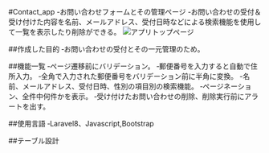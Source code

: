 #Contact_app
-お問い合わせフォームとその管理ページ
-お問い合わせの受付＆受け付けた内容を名前、メールアドレス、受付日時などによる検索機能を使用して一覧を表示したり削除ができる。
![アプリトップページ](https://user-images.githubusercontent.com/118151019/219597526-a9bc4cd5-90f4-4e43-9bfb-ac8401319d90.png)

##作成した目的
‐お問い合わせの受付とその一元管理のため。

##機能一覧
‐ページ遷移前にバリデーション。
‐郵便番号を入力すると自動で住所入力。
‐全角で入力された郵便番号をバリデーション前に半角に変換。
-名前、メールアドレス、受付日時、性別の項目別の検索機能。
‐ページネーション、全件中何件かを表示。
‐受け付けたお問い合わせの削除、削除実行前にアラートを出す。

##使用言語
‐Laravel8、Javascript,Bootstrap

##テーブル設計
